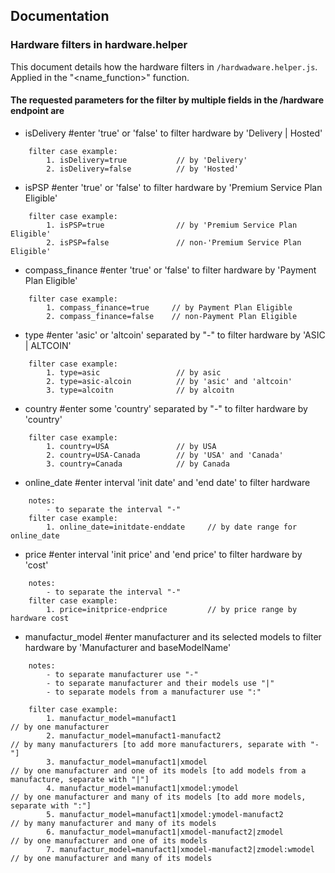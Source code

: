 ## Documentation

### Hardware filters in hardware.helper

This document details how the hardware filters in `/hardwadware.helper.js`.
Applied in the "<name_function>" function.

#### The requested parameters for the filter by multiple fields in the /hardware endpoint are

- isDelivery #enter 'true' or 'false' to filter hardware by 'Delivery | Hosted'
```
    filter case example:
        1. isDelivery=true           // by 'Delivery'
        2. isDelivery=false          // by 'Hosted'
```
- isPSP #enter 'true' or 'false' to filter hardware by 'Premium Service Plan Eligible'
```
    filter case example:
        1. isPSP=true                // by 'Premium Service Plan Eligible'
        2. isPSP=false               // non-'Premium Service Plan Eligible'
```
- compass_finance #enter 'true' or 'false' to filter hardware by 'Payment Plan Eligible'
```
    filter case example:
        1. compass_finance=true     // by Payment Plan Eligible
        2. compass_finance=false    // non-Payment Plan Eligible
```
- type #enter 'asic' or 'altcoin' separated by "-" to filter hardware by 'ASIC | ALTCOIN'
```
    filter case example:
        1. type=asic                 // by asic
        2. type=asic-alcoin          // by 'asic' and 'altcoin'
        3. type=alcoitn              // by alcoitn
```
- country #enter some 'country' separated by "-" to filter hardware by 'country'
```
    filter case example:
        1. country=USA               // by USA
        2. country=USA-Canada        // by 'USA' and 'Canada'
        3. country=Canada            // by Canada
```
- online_date #enter interval 'init date' and 'end date' to filter hardware
```
    notes:
        - to separate the interval "-"
    filter case example:
        1. online_date=initdate-enddate     // by date range for online_date
```
- price #enter interval 'init price' and 'end price' to filter hardware by 'cost'
```
    notes:
        - to separate the interval "-"
    filter case example:
        1. price=initprice-endprice         // by price range by hardware cost
```
- manufactur_model #enter manufacturer and its selected models to filter hardware by 'Manufacturer and baseModelName'
```
    notes: 
        - to separate manufacturer use "-"
        - to separate manufacturer and their models use "|"
        - to separate models from a manufacturer use ":"

    filter case example:
        1. manufactur_model=manufact1                                   // by one manufacturer
        2. manufactur_model=manufact1-manufact2                         // by many manufacturers [to add more manufacturers, separate with "-"]
        3. manufactur_model=manufact1|xmodel                            // by one manufacturer and one of its models [to add models from a manufacture, separate with "|"]
        4. manufactur_model=manufact1|xmodel:ymodel                     // by one manufacturer and many of its models [to add more models, separate with ":"]
        5. manufactur_model=manufact1|xmodel:ymodel-manufact2           // by many manufacturer and many of its models 
        6. manufactur_model=manufact1|xmodel-manufact2|zmodel           // by one manufacturer and one of its models
        7. manufactur_model=manufact1|xmodel-manufact2|zmodel:wmodel    // by one manufacturer and many of its models 
```




